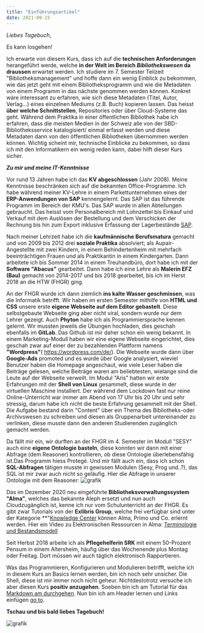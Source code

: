 ```yaml
---
title: "Einführungsartikel"
date: 2021-09-15
---
```


_Liebes Tagebuch_,

Es kann losgehen!

Ich erwarte von diesem Kurs, dass ich auf die **technischen Anforderungen** herangeführt werde, welche **in der Welt im Bereich _Bibliothekswesen_ da draussen** erwartet werden. 
Ich studiere im 7. Semester Teilzeit "Bibliotheksmanagement" und hoffe dann ein wenig Einblick zu bekommen, wie das jetzt geht mit einem Bibliotheksprogramm und wie die Metadaten von einem Programm in das nächste genommen werden können. Konkret wäre interessant zu erfahren, wie sich diese Metadaten (Titel, Autor, Verlag...) eines einzelnen Mediums (z.B. Buch) kopieren lassen. Das heisst **über welche Schnittstellen**, Repositories oder über Cloud-Systeme das geht. Während dem Praktika in einer öffentlichen Bibliothek habe ich erfahren, dass die meisten Medien in der Schweiz alle von der SBD-Bibliotheksservice katalogisiert/ einmal erfasst werden und diese Metadaten dann von den öffentlichen Bibliotheken übernommen werden können. Wichtig scheint mir, technische Einblicke zu bekommen, so dass ich mit den Informatikern ein wenig reden kann, dabei hilft dieser Kurs sicher. 


**_Zu mir und meine IT-Kenntnisse_**

Vor rund 13 Jahren habe ich das **KV abgeschlossen** (Jahr 2008). Meine Kenntnisse beschränken sich auf die bekannten Office-Programme. Ich habe während meiner KV-Lehre in einem Parkettunternehmen eines der **ERP-Anwendungen von SAP** kennengelernt. Das SAP ist das führende Programm im Bereich der KMU's. Das SAP wurde in allen Abteilungen gebraucht. Das heisst vom Personalbereich mit Lohnzettel bis Einkauf und Verkauf mit dem Auslösen der Bestellung und dem Verschicken der Rechnung bis hin zum Export inklusive Erfassung der Lagerbestände [SAP](https://www.sap.com/swiss/index.html).

Nach meiner Lehrzeit habe ich die **kaufmännische Berufsmatura** gemacht und von 2009 bis 2012 drei **soziale Praktika** absolviert; als Aupair-Angestellte mit zwei Kindern, in einem Behindertenheim mit mehrfach beeinträchtigen Frauen und als Praktikantin in einem Kindergarten. Dann arbeitete ich bis Sommer 2014 in einem Treuhandbüro, dort habe ich mit der **Software "Abacus"** gearbeitet. Dann habe ich eine Lehre als **Malerin EFZ (Bau)** gemacht von 2014-2017 und bis 2018 gearbeitet, bis ich im Herst 2018 an die HTW (FHGR) ging.

An der FHGR wurde ich dann ziemlich **ins kalte Wasser geschmissen**, was die Informatik betrifft. Wir haben im ersten Semester mithilfe von **HTML und CSS** unsere erste **eigene Webseite auf dem Editor gebastelt**. Diese selbstgebaute Webseite ging aber nicht viral, sondern wurde nur dem Lehrer gezeigt. Auch **Phyton** habe ich als Programmiersprache kennen gelernt. Wir mussten jeweils die Übungen hochladen, dies geschah ebenfalls im **GitLab**. Das Github ist mir daher schon ein wenig bekannt.
In einem Marketing-Modull haben wir eine eigene Webseite eingerichtet, dies geschah zwar auf einer der zu bezahlenden Plattform namens **"Wordpress"**( https://wordpress.com/de/). Die Webseite wurde dann über **Google-Ads** promoted und es wurde über Google analysiert, wieviel Benutzer haben die Homepage angeschaut, wie viele Leser haben die Beiträge gelesen, welche Beiträge waren am beliebtesten, wielange sind die Leute auf der Webseite verweilt. Im Modul "Aris" hatten wir erste Erfahrungen mit der **Shell von Linux** gesammelt, diese wurde in der virtuellen Maschine installiert. Der während dem Lockdown fast nur reine Online-Unterricht war immer am Abend von 17 Uhr bis 20 Uhr und sehr stressig, darum habe ich nicht die beste Erfahrung gesammelt mit der Shell. Die Aufgabe bestand darin "Content" über ein Thema des Bibliotheks-oder Archivswesen zu schreiben und diesen als Gruppenarbeit untereinander zu verlinken, diese musste dann den anderen Studierenden zugänglich gemacht werden. 

Da fällt mir ein, wir durften an der FHGR im 4. Semester im Modull "SESY" auch eine **eigene Ontologie basteln**, diese konnten wir dann mit einer Abfrage (dem Reasoner) kontrollieren, ob diese Ontologie überlebensfähig ist.Das Programm hiess Protegé. Und mir fällt auch ein, dass ich schon **SQL-Abfragen** tätigen musste in gewissen Modulen (Sesy, Prog und..?), das SQL ist mir zwar auch nicht so geläufig.
Hier die Abfrage in unserer Ontologie mit dem Reasoner: ![grafik](https://user-images.githubusercontent.com/90834735/137637727-f46d381a-6b99-4a10-9212-b6d05c4d2fd9.png)


Das im Dezember 2020 neu eingeführte **Bibliotheksverwaltungssystem "Alma"**, welches das bekannte Aleph ersetzt und nun auch Cloudzugänglich ist, kenne ich nur vom Schulunterricht an der FHGR. Es gibt zwar Tutorials von der **Exlibris Group**, welche frei verfügbar sind unter der Kategorie **"[Knowledge Center](https://knowledge.exlibrisgroup.com/) können Alma, Primo und Co. erlernt werden. Hier ein Video zu Elektronischen Ressourcen in Alma: 
[Terminologie und Bestandsmodell](http://exl-edu.com/01_Alma/Alma_Essentials/de/Resources/Electronic_Resources_in_Alma-Terminology_and_Inventory_Model)


Seit Herbst 2018 arbeite ich als **Pflegehelferin SRK** mit einem 50-Prozent Pensum in einem Altersheim, häufig über das Wochenende plus Montag oder Freitag. Dort müssen wir auch täglich elektronisch Rapportieren.

Was das Programmieren, Konfigurieren und Modulieren betrifft, welche ich in diesem Kurs an Basics lernen werden, bin ich noch sehr unsicher. Die Shell, diese ist mir immer noch nicht geheur. Nichtdestotrotz versuche ich aber diesen Kurs **positiv anzugehen**. Soeben bin ich am Tutorial für das [Markdown am durchgehen](https://www.markdowntutorial.com/lesson/1/). Nun bin ich am Header lernen und Links einfügen [go to](https://dailykitten.com/2021/05/galen/).


**Tschau und bis bald liebes Tagebuch!**

![grafik](https://user-images.githubusercontent.com/90834735/137637449-8a3e30dc-6d7b-48f9-b6b8-19895317003c.png)







